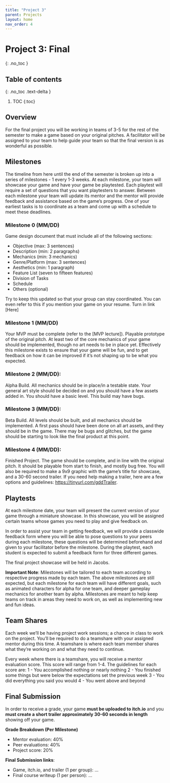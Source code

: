 ```yaml
---
title: "Project 3"
parent: Projects
layout: home
nav_order: 4
---
```


# Project 3: Final
{: .no_toc }

## Table of contents
{: .no_toc .text-delta }

1. TOC
{:toc}

## Overview
For the final project you will be working in teams of 3-5 for the rest of the semester to make a game based on your original pitches. A facilitator will be assigned to your team to help guide your team so that the final version is as wonderful as possible.

## Milestones
The timeline from here until the end of the semester is broken up into a series of milestones - 1 every 1-3 weeks. At each milestone, your team will showcase your game and have your game be playtested. Each playtest will require a set of questions that you want playtesters to answer. Between each milestone your team will update its mentor and the mentor will provide feedback and assistance based on the game’s progress. One of your earliest tasks is to coordinate as a team and come up with a schedule to meet these deadlines.

### Milestone 0 (MM/DD)
Game design document that must include all of the following sections:
* Objective (max: 3 sentences)
* Description (min: 2 paragraphs)
* Mechanics (min: 3 mechanics)
* Genre/Platform (max: 3 sentences)
* Aesthetics (min: 1 paragraph)
* Feature List (seven to fifteen features)
* Division of Tasks
* Schedule
* Others (optional)

Try to keep this updated so that your group can stay coordinated. You can even refer to this if you mention your game on your resume.
Turn in link [Here]

### Milestone 1 (MM/DD)
Your MVP must be complete (refer to the [MVP lecture]). Playable prototype of the original pitch. At least two of the core mechanics of your game should be implemented, though no art needs to be in place yet. Effectively this milestone exists to ensure that your game will be fun, and to get feedback on how it can be improved if it’s not shaping up to be what you expected.

### Milestone 2 (MM/DD):
Alpha Build. All mechanics should be in place/in a testable state. Your general art style should be decided on and you should have a few assets added in. You should have a basic level. This build may have bugs.

### Milestone 3 (MM/DD):
Beta Build. All levels should be built, and all mechanics should be implemented. A first pass should have been done on all art assets, and they should be in the game. There may be bugs and glitches, but the game should be starting to look like the final product at this point.

### Milestone 4 (MM/DD):
Finished Project. The game should be complete, and in line with the original pitch. It should be playable from start to finish, and mostly bug free. You will also be required to make a 9x9 graphic with the game’s title for showcase, and a 30-60 second trailer. If you need help making a trailer, here are a few options and guidelines: https://tinyurl.com/gddTrailer. 

## Playtests
At each milestone date, your team will present the current version of your game through a miniature showcase. In this showcase, you will be assigned certain teams whose games you need to play and give feedback on.

In order to assist your team in getting feedback, we will provide a classwide feedback form where you will be able to pose questions to your peers during each milestone, these questions will be determined beforehand and given to your facilitator before the milestone. During the playtest, each student is expected to submit a feedback form for three different games.

The final project showcase will be held in Jacobs.

**Important Note**: Milestones will be tailored to each team according to respective progress made by each team. The above milestones are still expected, but each milestone for each team will have different goals, such as animated characters for alpha for one team, and deeper gameplay mechanics for another team by alpha. Milestones are meant to help keep teams on track in areas they need to work on, as well as implementing new and fun ideas.

## Team Shares
Each week we’ll be having project work sessions; a chance in class to work on the project. You’ll be required to do a teamshare with your assigned mentor during this time. A teamshare is where each team member shares what they’re working on and what they need to continue.

Every week where there is a teamshare, you will receive a mentor evaluation score. This score will range from 1-4. The guidelines for each score are:
1 - You accomplished nothing or nearly nothing
2 - You finished some things but were below the expectations set the previous week
3 - You did everything you said you would
4 - You went above and beyond

## Final Submission
In order to receive a grade, your game **must be uploaded to itch.io** and you **must create a short trailer approximately 30-60 seconds in length** showing off your game. 

**Grade Breakdown (Per Milestone)**
* Mentor evaluation: 40%
* Peer evaluations: 40%
* Project score: 20%

**Final Submission links**:
* Game, itch.io, and trailer (1 per group): ...
* Final course writeup (1 per person): ...




